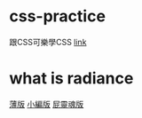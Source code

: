 # css-practice
跟CSS可樂學CSS [link](https://htmlpreview.github.io/?https://github.com/xwc2021/what-is-radiance/blob/main/learn_css_with_csscoke.html) 

# what is radiance

[薄版](https://htmlpreview.github.io/?https://github.com/xwc2021/what-is-radiance/blob/main/what_is_radiance.html)
[小編版](https://htmlpreview.github.io/?https://github.com/xwc2021/what-is-radiance/blob/main/editor_version/what_is_radiance.html)
[屁靈魂版](https://htmlpreview.github.io/?https://github.com/xwc2021/what-is-radiance/blob/main/pi_version/what_is_radiance2.html)